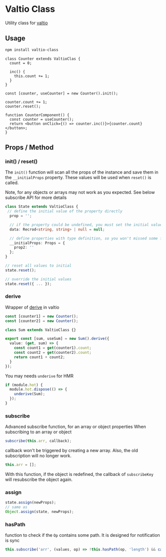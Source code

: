 # Valtio Class

Utility class for [valtio](https://github.com/pmndrs/valtio)

## Usage

```bash
npm install valtio-class
```

```tsx
class Counter extends ValtioClas {
  count = 0;

  inc() {
    this.count += 1;
  }
}

const [counter, useCounter] = new Counter().init();

counter.count += 1;
counter.reset();

function CounterComponent() {
  const counter = useCounter();
  return <button onClick={() => counter.inc()}>{counter.count}</button>;
}
```

## Props / Method

### init() / reset()

The `init()` function will scan all the props of the instance and save them in the `__initialProps` property.
These values will be used when `reset()` is called.

Note, for any objects or arrays may not work as you expected. See below subscribe API for more details

```ts
class State extends ValtioClass {
 // define the initial value of the property directly
  prop = '';

  // if the property could be undefined, you must set the initial value to null
  data: Recrod<string, string> | null = null;

  // define properties with type definition, so you won't missed some field
  __initialProps: Props = {
    prop2: ''
  };
}

// reset all values to initial
state.reset();

// override the initial values
state.reset({ ... });
```

### derive

Wrapper of [derive](https://valtio.pmnd.rs/docs/api/utils/derive) in valtio

```ts
const [counter1] = new Counter();
const [counter2] = new Counter();

class Sum extends ValtioClass {}

export const [sum, useSum] = new Sum().derive({
  value: (get, sum) => {
    const count1 = get(counter1).count;
    const count2 = get(counter2).count;
    return count1 + count2;
  }
});
```

You may needs `underive` for HMR
```ts
if (module.hot) {
  module.hot.dispose(() => {
    underive(Sum);
  });
}
```

### subscribe

Advanced subscribe function, for an array or object properties
When subscribing to an array or object

```ts
subscribe(this.arr, callback);
```

callback won't be triggered by creating a new array. Also, the old subscription will no longer work.

```ts
this.arr = [];
```

With this function, if the object is redefined, the callback of `subscribeKey` will resubscribe the object again.

### assign

```ts
state.assign(newProps);
// same as
Object.assign(state, newProps);
```

### hasPath

function to check if the `Op` contains some path. It is designed for notification is sync

```ts
this.subscribe('arr', (values, op) => !this.hasPath(op, 'length') && callback(values), true);
```
